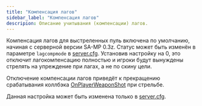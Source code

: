 ```yaml
---
title: "Компенсация лагов"
sidebar_label: "Компенсация лагов"
descripion: Описание учитывания (компенсации) лагов.
---
```


Компенсация лагов для выстреленных пуль включена по умолчанию, начиная с серверной версии SA-MP 0.3z. Статус может быть изменён в параметре `lagcompmode` в [server.cfg](server.cfg). Установив настройку на 0, это отключит лагокомпенсацию полностью и игроки будут вынуждены стрелять на упреждение при лагах, а не по скину цели.

Отключение компенсации лагов приведёт к прекращению срабатывания коллбэка [OnPlayerWeaponShot](../callbacks/OnPlayerWeaponShot) при стрельбе.

Данная настройка может быть изменена только в [server.cfg](server.cfg).
